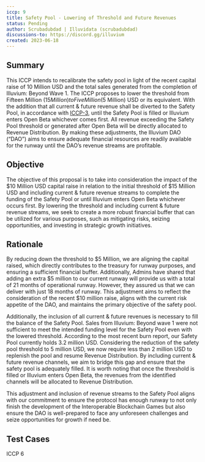 ```yaml
---
iccp: 9
title: Safety Pool - Lowering of Threshold and Future Revenues
status: Pending
author: Scrubadubdad | Illuvidata (scrubadubdad)
discussions-to: https://discord.gg/illuvium
created: 2023-06-18
---
```


## Summary

This ICCP intends to recalibrate the safety pool in light of the recent capital raise of 10 Million USD and the total sales generated from the completion of Illuvium: Beyond Wave 1. The ICCP proposes to lower the threshold from Fifteen Million ($15 Million) to Five Million ($5 Million) USD or its equivalent. With the addition that all current & future revenue shall  be diverted to the Safety Pool, in accordance with [ICCP-3](https://docs.google.com/document/d/1X3YCBPnVXLg1hyw_PnkSxVlkVSTMrq72sqg8v8tbDCo/edit), until the Safety Pool is filled or Illuvium enters Open Beta whichever comes first. All revenue exceeding the Safety Pool threshold or generated after Open Beta will be directly allocated to Revenue Distribution. By making these adjustments, the Illuvium DAO (“DAO”) aims to ensure adequate financial resources are readily available for the runway until the DAO’s revenue streams are profitable.

## Objective

The objective of this proposal is to take into consideration the impact of the $10 Million USD capital raise in relation to the initial threshold of $15 Million USD and including current & future revenue streams to complete the funding of the Safety Pool or until Illuvium enters Open Beta whichever occurs first. By lowering the threshold and including current & future revenue streams, we seek to create a more robust financial buffer that can be utilized for various purposes, such as mitigating risks, seizing opportunities, and investing in strategic growth initiatives.

## Rationale

By reducing down the threshold to $5 Million, we are aligning the capital raised, which directly contributes to the treasury for runway purposes, and ensuring a sufficient financial buffer. Additionally, Admins have shared that adding an extra $5 million to our current runway will provide us with a total of 21 months of operational runway. However, they assured us that we can deliver with just 18 months of runway. This adjustment aims to reflect the consideration of the recent $10 million raise, aligns with the current risk appetite of the DAO, and maintains the primary objective of the safety pool.

Additionally, the inclusion of all current & future revenues is necessary to fill the balance of the Safety Pool.  Sales from Illuvium: Beyond wave 1 were not sufficient to meet the intended funding level for the Safety Pool even with the lowered threshold. According to the most recent burn report, our Safety Pool currently holds 3.2 million USD.  Considering the reduction of the safety pool threshold to 5 million USD, we now require less than 2 million USD to replenish the pool and resume Revenue Distribution. By including current & future revenue channels, we aim to bridge this gap and ensure that the safety pool is adequately filled. It is worth noting that once the threshold is filled or Illuvium enters Open Beta, the revenues from the identified channels will be allocated to Revenue Distribution.

This adjustment and inclusion of revenue streams to the Safety Pool aligns with our commitment to ensure the protocol has enough runway to not only finish the development of the Interoperable Blockchain Games but also ensure the DAO is well-prepared to face any unforeseen challenges and seize opportunities for growth if need be.

## Test Cases

ICCP 6 

